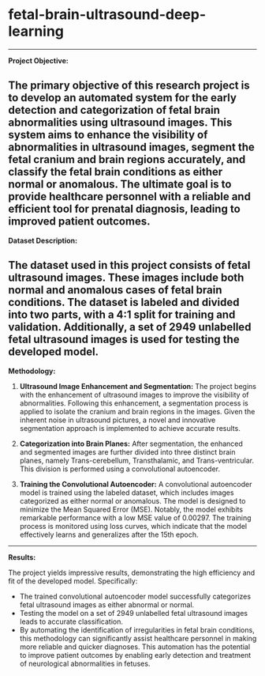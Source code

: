 # fetal-brain-ultrasound-deep-learning
-------------------------------------------------------------------------------------------------------------------------------
**Project Objective:**

The primary objective of this research project is to develop an automated system for the early detection and categorization of fetal brain abnormalities using ultrasound images. This system aims to enhance the visibility of abnormalities in ultrasound images, segment the fetal cranium and brain regions accurately, and classify the fetal brain conditions as either normal or anomalous. The ultimate goal is to provide healthcare personnel with a reliable and efficient tool for prenatal diagnosis, leading to improved patient outcomes.
-----------------------------------------------------------------------------------------------------------------------------------------------------------------------
**Dataset Description:**

The dataset used in this project consists of fetal ultrasound images. These images include both normal and anomalous cases of fetal brain conditions. The dataset is labeled and divided into two parts, with a 4:1 split for training and validation. Additionally, a set of 2949 unlabelled fetal ultrasound images is used for testing the developed model.
----------------------------------------------------------------------------------------------------------------------------------------------------------------------------
**Methodology:**

1. **Ultrasound Image Enhancement and Segmentation:** The project begins with the enhancement of ultrasound images to improve the visibility of abnormalities. Following this enhancement, a segmentation process is applied to isolate the cranium and brain regions in the images. Given the inherent noise in ultrasound pictures, a novel and innovative segmentation approach is implemented to achieve accurate results.

2. **Categorization into Brain Planes:** After segmentation, the enhanced and segmented images are further divided into three distinct brain planes, namely Trans-cerebellum, Transthalamic, and Trans-ventricular. This division is performed using a convolutional autoencoder.

3. **Training the Convolutional Autoencoder:** A convolutional autoencoder model is trained using the labeled dataset, which includes images categorized as either normal or anomalous. The model is designed to minimize the Mean Squared Error (MSE). Notably, the model exhibits remarkable performance with a low MSE value of 0.00297. The training process is monitored using loss curves, which indicate that the model effectively learns and generalizes after the 15th epoch.
---------------------------------------------------------------------------------------------------------------------------------------------------------------------------------------
**Results:**

The project yields impressive results, demonstrating the high efficiency and fit of the developed model. Specifically:

- The trained convolutional autoencoder model successfully categorizes fetal ultrasound images as either abnormal or normal.
- Testing the model on a set of 2949 unlabelled fetal ultrasound images leads to accurate classification.
- By automating the identification of irregularities in fetal brain conditions, this methodology can significantly assist healthcare personnel in making more reliable and quicker diagnoses. This automation has the potential to improve patient outcomes by enabling early detection and treatment of neurological abnormalities in fetuses.
